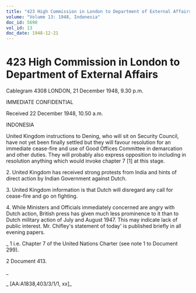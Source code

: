 ```yaml
---
title: "423 High Commission in London to Department of External Affairs"
volume: "Volume 13: 1948, Indonesia"
doc_id: 5690
vol_id: 13
doc_date: 1948-12-21
---
```


# 423 High Commission in London to Department of External Affairs

Cablegram 4308 LONDON, 21 December 1948, 9.30 p.m.

IMMEDIATE CONFIDENTIAL

Received 22 December 1948, 10.50 a.m.

INDONESIA

United Kingdom instructions to Dening, who will sit on Security Council, have not yet been finally settled but they will favour resolution for an immediate cease-fire and use of Good Offices Committee in demarcation and other duties. They will probably also express opposition to including in resolution anything which would invoke chapter 7 [1] at this stage.

2\. United Kingdom has received strong protests from India and hints of direct action by Indian Government against Dutch.

3\. United Kingdom information is that Dutch will disregard any call for cease-fire and go on fighting.

4\. While Ministers and Officials immediately concerned are angry with Dutch action, British press has given much less prominence to it than to Dutch military action of July and August 1947. This may indicate lack of public interest. Mr. Chifley's statement of today' is published briefly in all evening papers.

_ 1 i.e. Chapter 7 of the United Nations Charter (see note 1 to Document 299).

2 Document 413.

_

_ [AA:A1838,403/3/1/1, xx]_

